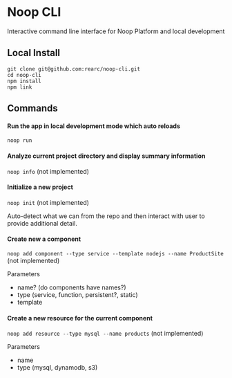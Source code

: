 Noop CLI
========
Interactive command line interface for Noop Platform and local development

## Local Install
```
git clone git@github.com:rearc/noop-cli.git
cd noop-cli
npm install
npm link
```

## Commands
#### Run the app in local development mode which auto reloads
`noop run`

#### Analyze current project directory and display summary information
`noop info` (not implemented)

#### Initialize a new project
`noop init` (not implemented)

Auto-detect what we can from the repo and then interact with user to provide additional detail.

#### Create new a component
`noop add component --type service --template nodejs --name ProductSite` (not implemented)

Parameters
- name? (do components have names?)
- type (service, function, persistent?, static)
- template

#### Create a new resource for the current component
`noop add resource --type mysql --name products` (not implemented)

Parameters
- name
- type (mysql, dynamodb, s3)
